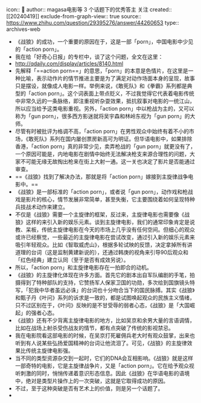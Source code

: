icon:: 💾
author:: magasa电影等 3 个话题下的优秀答主 关注
created:: [[20240419]]
exclude-from-graph-view:: true
source:: https://www.zhihu.com/question/29395276/answer/44260653
type:: archives-web

- 《战狼》的成功，一个重要的原因在于，这是一部「porn」，中国电影中少见的「action porn」。
- 我在给「好奇心日报」的专栏中，谈了这个问题，全文在这里：
- http://qdaily.com/display/articles/8140.html
- 先解释「==action porn==」的意思，「porn」的本意是色情片，在这里是一种比喻，表示动作片的情节推进主要是为了满足对动作场面本身的呈现，故事只是摆设，就像成人电影一样。举例来说，《敢死队》和《拳霸》系列都是典型的「action porn」。这个词表面上带点贬义，不过我觉得它代表着电影传统中非常久远的一条脉络，即注重视听杂耍效果，抵抗叙事对电影的一统江山，所以应当给予这类电影重视。另外，「action porn」中以枪战为主的，又可以称为「gun porn」，很多西方影迷就将吴宇森和林岭东视为「gun porn」的大师。
- 尽管有时被批评为格调不高，「action porn」在男性观众中始终有着不小的市场，《敢死队》系列在国内屡创票房新高可为明证。但华语电影中，如果排除香港，「action porn」真的非常少见，卖弄枪战的「gun porn」就更没有了，一个原因可能是，内地电影在剧情中始终无法解决枪支来源合理性的问题，大家不可能无缘无故掏出枪来在街上大射一通。这一关也决定了影片是否能通过审查。
- ==《战狼》找到了解决办法，那就是将「action porn」嫁接到主旋律战争电影中。==
- 《战狼》是一部标准的「action porn」，或者说「gun porn」，动作戏和枪战戏是影片的核心，情节发展非常简单，甚至失衡，它主要围绕着如何呈现特种兵技战术动作来建立。
- 不仅是《战狼》需要一个主旋律的框架，反过来，主旋律电影也需要像《战狼》这样的来引入新的娱乐元素。谈到主旋律电影，我们的通常印象肯定是说教、呆板，传统主旋律电影在今天的市场上几乎没有任何空间。但细心的观众或许已经察觉，一些最近的主旋律电影在尝试改变，通过引入新的娱乐元素来吸引年轻观众。比如《智取威虎山》，根据多轮试映的反馈，决定拿掉所有讲道理的台词（这是监制黄建新说的），还通过韩庚的视角来引导90后观众和「红色经典」建立认同（至于是否有成效另说）。
- 所以，「action porn」和主旋律电影存在一拍即合的动机。
- 《战狼》的主旋律化体现在许多方面。首先它的剧本出自军队编剧的手笔，拍摄得到了特种部队的支持，它赞扬军人保家卫国的功勋，多次给到国旗镜头特写，「犯我中华者虽远必诛」的台词也十分吻合当下的国民脉搏。其实《战狼》和甄子丹《叶问》系列的诉求是一致的，都是试图唤起观众的民族主义情绪，只不过区别在于，《叶问》反映的是不甘受辱的弱者心态，《战狼》是「大国崛起」的强者心态。
- 《战狼》还有不少背离主旋律电影的地方，比如吴京和余男大量的言语调情，比如在战场上射杀受伤战友的情节，都有点突破了传统的影视禁忌。
- 我在电影院看这部电影的时候，在吴京打死雇佣兵老大时有观众鼓掌，出来也听到有人说某些弘扬爱国精神的台词让他流泪了。可见，《战狼》的主旋律效果比传统主旋律电影强。
- 当不同的类型资源杂交到一起时，它们的DNA会互相影响。《战狼》就是这样一部奇特的电影，它是主旋律战争片，又是「action porn」。它在给予观众视听刺激的同时，悄悄传递着意识形态信息。因此《战狼》在华语电影的语境中，绝对是类型片操作上的一次突破，这就是它取得成功的原因。
- 不过，至于这种突破是否有艺术上的价值，则是另一个话题了。
-